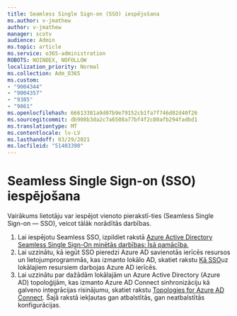 ```yaml
---
title: Seamless Single Sign-on (SSO) iespējošana
ms.author: v-jmathew
author: v-jmathew
manager: scotv
audience: Admin
ms.topic: article
ms.service: o365-administration
ROBOTS: NOINDEX, NOFOLLOW
localization_priority: Normal
ms.collection: Adm_O365
ms.custom:
- "9004344"
- "9004357"
- "9385"
- "9861"
ms.openlocfilehash: 66613381a9d07b9e79152cb1fa7f746d02d40f26
ms.sourcegitcommit: db908b3da2c7a6508a77bf4f2c80afb294fadbd1
ms.translationtype: MT
ms.contentlocale: lv-LV
ms.lasthandoff: 03/29/2021
ms.locfileid: "51403390"
---
```

# <a name="enable-seamless-single-sign-on-sso"></a>Seamless Single Sign-on (SSO) iespējošana

Vairākums lietotāju var iespējot vienoto pierakstī-ties (Seamless Single Sign-on — SSO), veicot tālāk norādītās darbības.

1. Lai iespējotu Seamless SSO, izpildiet rakstā [Azure Active Directory Seamless Single Sign-On minētās darbības: Īsā pamācība.](https://docs.microsoft.com/azure/active-directory/hybrid/how-to-connect-sso-quick-start)
2. Lai uzzinātu, kā iegūt SSO pieredzi Azure AD savienotās ierīcēs resursos un lietojumprogrammās, kas izmanto lokālo AD, skatiet rakstu [Kā SSO](https://docs.microsoft.com/azure/active-directory/devices/azuread-join-sso)uz lokālajiem resursiem darbojas Azure AD ierīcēs.
3. Lai uzzinātu par dažādām lokālajām un Azure Active Directory (Azure AD) topoloģijām, kas izmanto Azure AD Connect sinhronizāciju kā galveno integrācijas risinājumu, skatiet rakstu [Topologies for Azure AD Connect](https://docs.microsoft.com/azure/active-directory/hybrid/plan-connect-topologies). Šajā rakstā iekļautas gan atbalstītās, gan neatbalstītās konfigurācijas.
